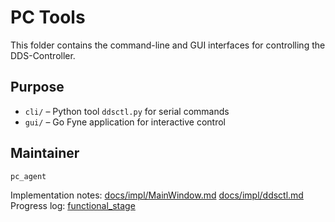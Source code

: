 # PC Tools

This folder contains the command-line and GUI interfaces for controlling the DDS-Controller.

## Purpose
- `cli/` – Python tool `ddsctl.py` for serial commands
- `gui/` – Go Fyne application for interactive control

## Maintainer
`pc_agent`

Implementation notes: [docs/impl/MainWindow.md](../docs/impl/MainWindow.md)
[docs/impl/ddsctl.md](../docs/impl/ddsctl.md)
Progress log: [functional_stage](../docs/progress/2025-06-18_09-10-00_functional_stage.md)
